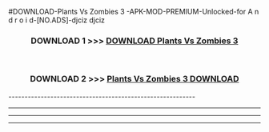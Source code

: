 #DOWNLOAD-Plants Vs Zombies 3 -APK-MOD-PREMIUM-Unlocked-for A n d r o i d-[NO.ADS]-djciz djciz 



<div align="center">

<h3>DOWNLOAD 1 >>> <a href="https://getmod2.web.app/?judul=Plants Vs Zombies 3 ">DOWNLOAD Plants Vs Zombies 3 </a></h3><br>

<h3>DOWNLOAD 2 >>> <a href="https://getmod2.web.app/?judul=Plants Vs Zombies 3 ">Plants Vs Zombies 3  DOWNLOAD </a></h3>

</div>
----------------------------------------------------------

----------------------------------------------------------

----------------------------------------------------------

----------------------------------------------------------



